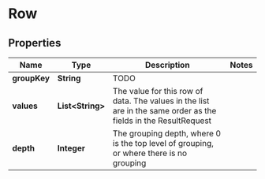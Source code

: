 
# Row

## Properties
Name | Type | Description | Notes
------------ | ------------- | ------------- | -------------
**groupKey** | **String** | TODO | 
**values** | **List&lt;String&gt;** | The value for this row of data. The values in the list are in the same order as the fields in the ResultRequest | 
**depth** | **Integer** | The grouping depth, where 0 is the top level of grouping, or where there is no grouping | 



